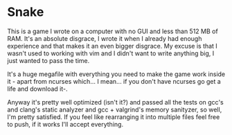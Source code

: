 # Snake
This is a game I wrote on a computer with no GUI and less than 512 MB of RAM. It's an absolute disgrace, I wrote it when I already had enough experience and that makes it an even bigger disgrace. My excuse is that I wasn't used to working with vim and I didn't want to write anything big, I just wanted to pass the time.

It's a huge megafile with everything you need to make the game work inside it - apart from ncurses which... I mean... if you don't have ncurses go get a life and download it-.

Anyway it's pretty well optimized (isn't it?) and passed all the tests on gcc's and clang's static analyzer and gcc + valgrind's memory sanityzer, so well, I'm pretty satisfied. If you feel like rearranging it into multiple files feel free to push, if it works I'll accept everything.
